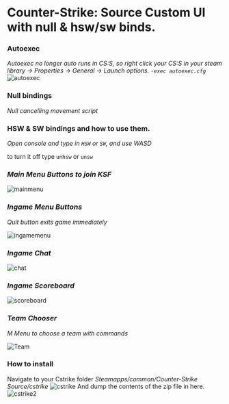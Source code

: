 # Counter-Strike: Source Custom UI with null & hsw/sw binds.

### Autoexec

_Autoexec no longer auto runs in CS:S, so right click your CS:S
in your steam library -> Properties -> General -> Launch options. `-exec autoexec.cfg`_
![autoexec](https://i.imgur.com/D532gNr.gif)

### Null bindings
_Null cancelling movement script_

### HSW & SW bindings and how to use them.
_Open console and type in `HSW` or `SW`, and use WASD_

to turn it off type `unhsw` or `unsw`


### _Main Menu Buttons to join KSF_

![mainmenu](https://gilbo.dev/8w5y6n7.png)

### _Ingame Menu Buttons_
_Quit button exits game immediately_

![ingamemenu](https://gilbo.dev/i05whzn.png)

### _Ingame Chat_

![chat](https://gilbo.dev/yeb3xwz.png)

### _Ingame Scoreboard_

![scoreboard](https://gilbo.dev/8ilxsrx.png)

### _Team Chooser_
_M Menu to choose a team with commands_

![Team](https://gilbo.dev/hp6fkgv.png)



### How to install
Navigate to your Cstrike folder
_Steamapps/common/Counter-Strike Source/cstrike_
![cstrike](https://gilbo.dev/cpp203f.gif)
And dump the contents of the zip file in here.
![cstrike2](https://gilbo.dev/k3o6e63.gif)
